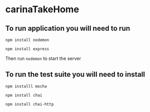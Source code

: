 # carinaTakeHome

## To run application you will need to run

`npm install nodemon`

`npm install express`

Then run `nodemon` to start the server

## To run the test suite you will need to install

`npm installl mocha`

`npm install chai`

`npm install chai-http`